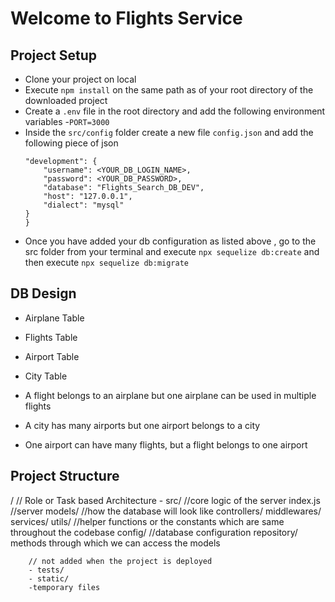 # Welcome to Flights Service

## Project Setup
- Clone your project on local
- Execute `npm install` on the same path as of your root directory of the downloaded project
- Create a `.env` file in the root directory and add the following environment variables
    -`PORT=3000`
- Inside the `src/config` folder create a new file `config.json` and add the following piece of json
    ``` {
    "development": {
        "username": <YOUR_DB_LOGIN_NAME>,
        "password": <YOUR_DB_PASSWORD>,
        "database": "Flights_Search_DB_DEV",
        "host": "127.0.0.1",
        "dialect": "mysql"
    }
    }
    ```
- Once you have added your db configuration as listed above , go to the src folder from your terminal and execute `npx sequelize db:create`  and then execute `npx sequelize db:migrate`

## DB Design
- Airplane Table
- Flights Table
- Airport Table
- City Table

- A flight belongs to an airplane but one airplane can be used in multiple flights
- A city has many airports but one airport belongs to a city
- One airport can have many flights, but a flight belongs to one airport


## Project Structure
/ 
    // Role or Task based Architecture
        - src/   //core logic of the server 
            index.js //server
            models/   //how the database will look like
            controllers/
            middlewares/
            services/
            utils/   //helper functions or the constants which are same throughout the codebase
            config/  //database configuration
            repository/  methods through which we can access the models
            
        // not added when the project is deployed 
        - tests/ 
        - static/
        -temporary files